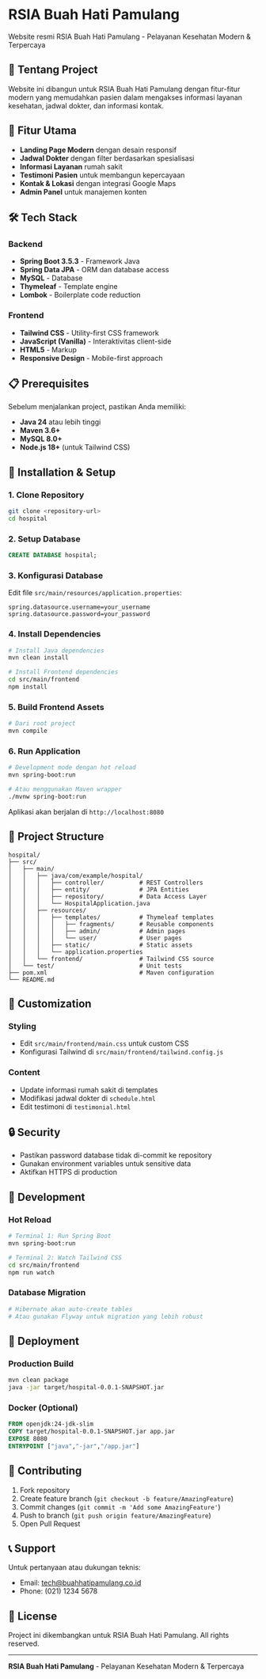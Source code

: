 # RSIA Buah Hati Pamulang

Website resmi RSIA Buah Hati Pamulang - Pelayanan Kesehatan Modern & Terpercaya

## 🏥 Tentang Project

Website ini dibangun untuk RSIA Buah Hati Pamulang dengan fitur-fitur modern yang memudahkan pasien dalam mengakses informasi layanan kesehatan, jadwal dokter, dan informasi kontak.

## 🚀 Fitur Utama

- **Landing Page Modern** dengan desain responsif
- **Jadwal Dokter** dengan filter berdasarkan spesialisasi
- **Informasi Layanan** rumah sakit
- **Testimoni Pasien** untuk membangun kepercayaan
- **Kontak & Lokasi** dengan integrasi Google Maps
- **Admin Panel** untuk manajemen konten

## 🛠️ Tech Stack

### Backend

- **Spring Boot 3.5.3** - Framework Java
- **Spring Data JPA** - ORM dan database access
- **MySQL** - Database
- **Thymeleaf** - Template engine
- **Lombok** - Boilerplate code reduction

### Frontend

- **Tailwind CSS** - Utility-first CSS framework
- **JavaScript (Vanilla)** - Interaktivitas client-side
- **HTML5** - Markup
- **Responsive Design** - Mobile-first approach

## 📋 Prerequisites

Sebelum menjalankan project, pastikan Anda memiliki:

- **Java 24** atau lebih tinggi
- **Maven 3.6+**
- **MySQL 8.0+**
- **Node.js 18+** (untuk Tailwind CSS)

## 🔧 Installation & Setup

### 1. Clone Repository

```bash
git clone <repository-url>
cd hospital
```

### 2. Setup Database

```sql
CREATE DATABASE hospital;
```

### 3. Konfigurasi Database

Edit file `src/main/resources/application.properties`:

```properties
spring.datasource.username=your_username
spring.datasource.password=your_password
```

### 4. Install Dependencies

```bash
# Install Java dependencies
mvn clean install

# Install Frontend dependencies
cd src/main/frontend
npm install
```

### 5. Build Frontend Assets

```bash
# Dari root project
mvn compile
```

### 6. Run Application

```bash
# Development mode dengan hot reload
mvn spring-boot:run

# Atau menggunakan Maven wrapper
./mvnw spring-boot:run
```

Aplikasi akan berjalan di `http://localhost:8080`

## 📁 Project Structure

```
hospital/
├── src/
│   ├── main/
│   │   ├── java/com/example/hospital/
│   │   │   ├── controller/          # REST Controllers
│   │   │   ├── entity/              # JPA Entities
│   │   │   ├── repository/          # Data Access Layer
│   │   │   └── HospitalApplication.java
│   │   ├── resources/
│   │   │   ├── templates/           # Thymeleaf templates
│   │   │   │   ├── fragments/       # Reusable components
│   │   │   │   ├── admin/           # Admin pages
│   │   │   │   └── user/            # User pages
│   │   │   ├── static/              # Static assets
│   │   │   └── application.properties
│   │   └── frontend/                # Tailwind CSS source
│   └── test/                        # Unit tests
├── pom.xml                          # Maven configuration
└── README.md
```

## 🎨 Customization

### Styling

- Edit `src/main/frontend/main.css` untuk custom CSS
- Konfigurasi Tailwind di `src/main/frontend/tailwind.config.js`

### Content

- Update informasi rumah sakit di templates
- Modifikasi jadwal dokter di `schedule.html`
- Edit testimoni di `testimonial.html`

## 🔒 Security

- Pastikan password database tidak di-commit ke repository
- Gunakan environment variables untuk sensitive data
- Aktifkan HTTPS di production

## 📝 Development

### Hot Reload

```bash
# Terminal 1: Run Spring Boot
mvn spring-boot:run

# Terminal 2: Watch Tailwind CSS
cd src/main/frontend
npm run watch
```

### Database Migration

```bash
# Hibernate akan auto-create tables
# Atau gunakan Flyway untuk migration yang lebih robust
```

## 🚀 Deployment

### Production Build

```bash
mvn clean package
java -jar target/hospital-0.0.1-SNAPSHOT.jar
```

### Docker (Optional)

```dockerfile
FROM openjdk:24-jdk-slim
COPY target/hospital-0.0.1-SNAPSHOT.jar app.jar
EXPOSE 8080
ENTRYPOINT ["java","-jar","/app.jar"]
```

## 🤝 Contributing

1. Fork repository
2. Create feature branch (`git checkout -b feature/AmazingFeature`)
3. Commit changes (`git commit -m 'Add some AmazingFeature'`)
4. Push to branch (`git push origin feature/AmazingFeature`)
5. Open Pull Request

## 📞 Support

Untuk pertanyaan atau dukungan teknis:

- Email: tech@buahhatipamulang.co.id
- Phone: (021) 1234 5678

## 📄 License

Project ini dikembangkan untuk RSIA Buah Hati Pamulang. All rights reserved.

---

**RSIA Buah Hati Pamulang** - Pelayanan Kesehatan Modern & Terpercaya
